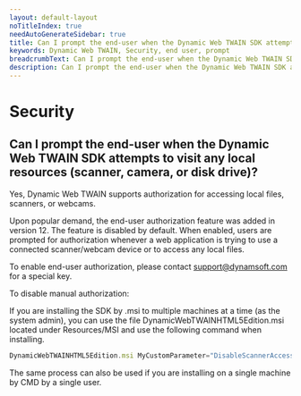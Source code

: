```yaml
---
layout: default-layout
noTitleIndex: true
needAutoGenerateSidebar: true
title: Can I prompt the end-user when the Dynamic Web TWAIN SDK attempts to visit any local resources (scanner, camera, or disk drive)?
keywords: Dynamic Web TWAIN, Security, end user, prompt
breadcrumbText: Can I prompt the end-user when the Dynamic Web TWAIN SDK attempts to visit any local resources (scanner, camera, or disk drive)?
description: Can I prompt the end-user when the Dynamic Web TWAIN SDK attempts to visit any local resources (scanner, camera, or disk drive)?
---
```


# Security

## Can I prompt the end-user when the Dynamic Web TWAIN SDK attempts to visit any local resources (scanner, camera, or disk drive)?

Yes, Dynamic Web TWAIN supports authorization for accessing local files, scanners, or webcams.

Upon popular demand, the end-user authorization feature was added in version 12. The feature is disabled by default. When enabled, users are prompted for authorization whenever a web application is trying to use a connected scanner/webcam device or to access any local files.

To enable end-user authorization, please contact <a href="mailto:support@dynamsoft.com" target="_blank">support@dynamsoft.com</a> for a special key.

To disable manual authorization:

If you are installing the SDK by .msi to multiple machines at a time (as the system admin), you can use the file DynamicWebTWAINHTML5Edition.msi located under Resources/MSI and use the following command when installing.

```javascript
DynamicWebTWAINHTML5Edition.msi MyCustomParameter="DisableScannerAccessAuth; DisableFileAccessAuth"
```

The same process can also be used if you are installing on a single machine by CMD by a single user.
